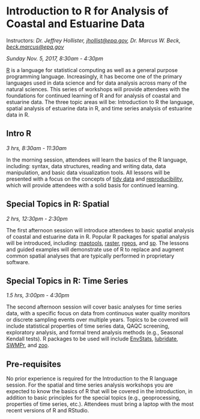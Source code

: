 # Introduction to R for Analysis of Coastal and Estuarine Data

Instructors: *Dr. Jeffrey Hollister, jhollist@epa.gov, Dr. Marcus W. Beck, beck.marcus@epa.gov*

*Sunday Nov. 5, 2017, 8:30am - 4:30pm* 

[R](https://www.r-project.org/) is a language for statistical computing as well as a general purpose programming language.  Increasingly, it has become one of the primary languages used in data science and for data analysis across many of the natural sciences.  This series of workshops will provide attendees with the foundations for continued learning of R and for analysis of coastal and estuarine data.  The three topic areas will be: Introduction to R the language, spatial analysis of estuarine data in R, and time series analysis of estuarine data in R.

## Intro R 

*3 hrs, 8:30am - 11:30am*

In the morning session, attendees will learn the basics of the R language, including: syntax, data structures, reading and writing data, data manipulation, and basic data visualization tools.  All lessons will be presented with a focus on the concepts of [tidy data](http://vita.had.co.nz/papers/tidy-data.pdf) and [reproducibility](http://kbroman.org/steps2rr/), which will provide attendees with a solid basis for continued learning.

## Special Topics in R: Spatial

*2 hrs, 12:30pm - 2:30pm*

The first afternoon session will introduce attendees to basic spatial analysis of coastal and estuarine data in R. Popular R packages for spatial analysis will be introduced, including: [maptools](https://cran.r-project.org/web/packages/maptools/index.html), [raster](https://cran.r-project.org/web/packages/raster/index.html), [rgeos](https://cran.r-project.org/web/packages/rgeos/index.html), and [sp](https://cran.r-project.org/web/packages/sp/index.html). The lessons and guided examples will demonstrate use of R to replace and augment common spatial analyses that are typically performed in proprietary software.

## Special Topics in R: Time Series

*1.5 hrs, 3:00pm - 4:30pm*

The second afternoon session will cover basic analyses for time series data, with a specific focus on data from continuous water quality monitors or discrete sampling events over multiple years.  Topics to be covered will include statistical properties of time series data, QAQC screening, exploratory analysis, and formal trend analysis methods (e.g., Seasonal Kendall tests). R packages to be used will include [EnvStats](https://cran.r-project.org/web/packages/EnvStats/index.html), [lubridate](https://cran.r-project.org/web/packages/lubridate/index.html), [SWMPr](https://cran.r-project.org/web/packages/SWMPr/index.html), and [zoo](https://cran.r-project.org/web/packages/zoo/index.html). 

## Pre-requisites

No prior experience is required for the Introduction to the R language session.  For the spatial and time series analysis workshops you are expected to know the basics of R that will be covered in the introduction, in addition to basic principles for the special topics (e.g., geoprocessing, properties of time series, etc.). Attendees must bring a laptop with the most recent versions of R and RStudio.
